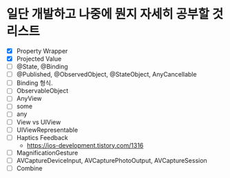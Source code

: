 
# 일단 개발하고 나중에 뭔지 자세히 공부할 것 리스트

- [x] Property Wrapper
- [x] Projected Value
- [ ] @State, @Binding 
- [ ] @Published, @ObservedObject, @StateObject, AnyCancellable
- [ ] Binding<Double> 형식.
- [ ] ObservableObject
- [ ] AnyView
- [ ] some
- [ ] any
- [ ] View vs UIView
- [ ] UIViewRepresentable
- [ ] Haptics Feedback
    - https://ios-development.tistory.com/1316
- [ ] MagnificationGesture
- [ ] AVCaptureDeviceInput, AVCapturePhotoOutput, AVCaptureSession
- [ ] Combine
